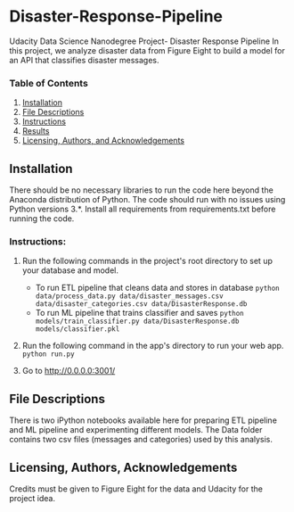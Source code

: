 # Disaster-Response-Pipeline
Udacity Data Science Nanodegree Project- Disaster Response Pipeline
In this project, we analyze disaster data from Figure Eight to build a model for an API that classifies disaster messages.

### Table of Contents

1. [Installation](#installation)
2. [File Descriptions](#files)
3. [Instructions](#Instructions)
3. [Results](#results)
4. [Licensing, Authors, and Acknowledgements](#licensing)

## Installation <a name="installation"></a>

There should be no necessary libraries to run the code here beyond the Anaconda distribution of Python.  The code should run with no issues using Python versions 3.*. Install all requirements from requirements.txt before running the code.


### Instructions: <a name="Instructions"></a>
1. Run the following commands in the project's root directory to set up your database and model.

    - To run ETL pipeline that cleans data and stores in database
        `python data/process_data.py data/disaster_messages.csv data/disaster_categories.csv data/DisasterResponse.db`
    - To run ML pipeline that trains classifier and saves
        `python models/train_classifier.py data/DisasterResponse.db models/classifier.pkl`

2. Run the following command in the app's directory to run your web app.
    `python run.py`

3. Go to http://0.0.0.0:3001/
## File Descriptions <a name="files"></a>

There is two iPython notebooks available here for preparing ETL pipeline and ML pipeline and experimenting different models. The Data folder contains two csv files (messages and categories) used by this analysis.  



## Licensing, Authors, Acknowledgements<a name="licensing"></a>

Credits must be given to Figure Eight for the data and Udacity for the project idea.